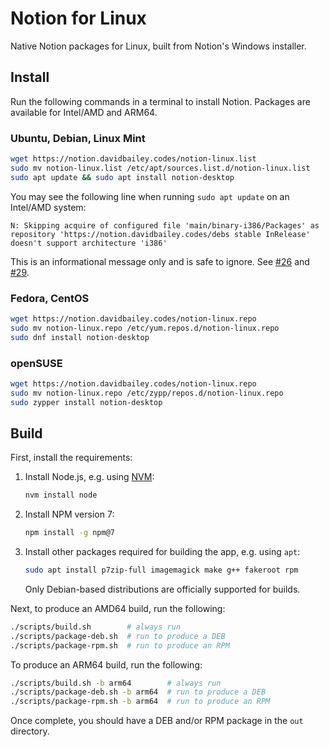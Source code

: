 # Notion for Linux

Native Notion packages for Linux, built from Notion's Windows installer.

## Install

Run the following commands in a terminal to install Notion. Packages are available for Intel/AMD and ARM64.

### Ubuntu, Debian, Linux Mint

```sh
wget https://notion.davidbailey.codes/notion-linux.list
sudo mv notion-linux.list /etc/apt/sources.list.d/notion-linux.list
sudo apt update && sudo apt install notion-desktop
```

You may see the following line when running `sudo apt update` on an Intel/AMD system:

```
N: Skipping acquire of configured file 'main/binary-i386/Packages' as repository 'https://notion.davidbailey.codes/debs stable InRelease' doesn't support architecture 'i386'
```

This is an informational message only and is safe to ignore. See [#26](https://github.com/davidbailey00/notion-linux/issues/26) and [#29](https://github.com/davidbailey00/notion-linux/issues/29).

### Fedora, CentOS

```sh
wget https://notion.davidbailey.codes/notion-linux.repo
sudo mv notion-linux.repo /etc/yum.repos.d/notion-linux.repo
sudo dnf install notion-desktop
```

### openSUSE

```sh
wget https://notion.davidbailey.codes/notion-linux.repo
sudo mv notion-linux.repo /etc/zypp/repos.d/notion-linux.repo
sudo zypper install notion-desktop
```

## Build

First, install the requirements:

1. Install Node.js, e.g. using [NVM](https://github.com/nvm-sh/nvm):

   ```sh
   nvm install node
   ```

2. Install NPM version 7:

   ```sh
   npm install -g npm@7
   ```

3. Install other packages required for building the app, e.g. using `apt`:

   ```sh
   sudo apt install p7zip-full imagemagick make g++ fakeroot rpm
   ```

   Only Debian-based distributions are officially supported for builds.

Next, to produce an AMD64 build, run the following:

```sh
./scripts/build.sh        # always run
./scripts/package-deb.sh  # run to produce a DEB
./scripts/package-rpm.sh  # run to produce an RPM
```

To produce an ARM64 build, run the following:

```sh
./scripts/build.sh -b arm64        # always run
./scripts/package-deb.sh -b arm64  # run to produce a DEB
./scripts/package-rpm.sh -b arm64  # run to produce an RPM
```

Once complete, you should have a DEB and/or RPM package in the `out` directory.
